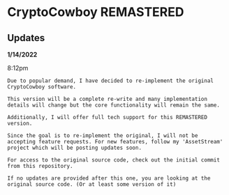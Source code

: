 # CryptoCowboy REMASTERED

<h2>
	Updates
</h2>

<div>
	<div>
		<b>
		1/14/2022
		</b>
	</div>

8:12pm

	Due to popular demand, I have decided to re-implement the original CryptoCowboy software.

	This version will be a complete re-write and many implementation details will change but the core functionality will remain the same.

	Additionally, I will offer full tech support for this REMASTERED version.

	Since the goal is to re-implement the original, I will not be accepting feature requests. For new features, follow my 'AssetStream' project which will be posting updates soon.

	For access to the original source code, check out the initial commit from this repository.

	If no updates are provided after this one, you are looking at the original source code. (Or at least some version of it)

</div>